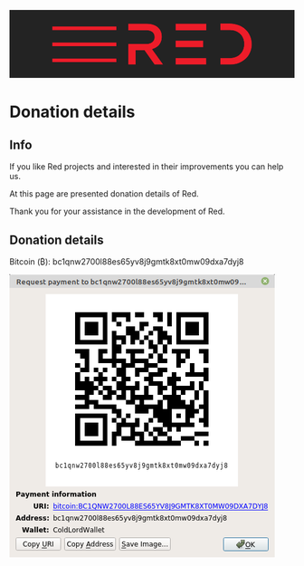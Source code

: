 ![plot](./Red_logo.png)

# Donation details

## Info

If you like Red projects and interested in their improvements you can help us.

At this page are presented donation details of Red.

Thank you for your assistance in the development of Red.

## Donation details

Bitcoin (₿): bc1qnw2700l88es65yv8j9gmtk8xt0mw09dxa7dyj8

![plot](./Bitcoin.png)
